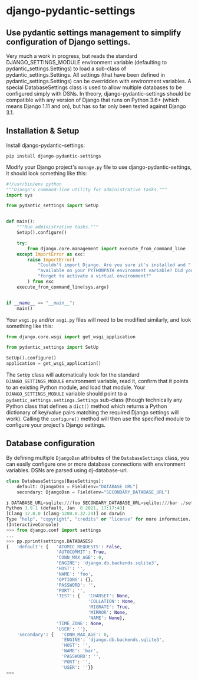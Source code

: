 # django-pydantic-settings

## Use pydantic settings management to simplify configuration of Django settings.

Very much a work in progress, but reads the standard DJANGO_SETTINGS_MODULE environment variable (defaulting to pydantic_settings.Settings) to load a sub-class of pydantic_settings.Settings. All settings (that have been defined in pydantic_settings.Settings) can be overridden with environment variables. A special DatabaseSettings class is used to allow multiple databases to be configured simply with DSNs. In theory, django-pydantic-settings should be compatible with any version of Django that runs on Python 3.6+ (which means Django 1.11 and on), but has so far only been tested against Django 3.1.

## Installation & Setup

Install django-pydantic-settings:

```
pip install django-pydantic-settings
```

Modify your Django project's `manage.py` file to use django-pydantic-settings, it should look something like this:

```python
#!/usr/bin/env python
"""Django's command-line utility for administrative tasks."""
import sys

from pydantic_settings import SetUp


def main():
    """Run administrative tasks."""
    SetUp().configure()

    try:
        from django.core.management import execute_from_command_line
    except ImportError as exc:
        raise ImportError(
            "Couldn't import Django. Are you sure it's installed and "
            "available on your PYTHONPATH environment variable? Did you "
            "forget to activate a virtual environment?"
        ) from exc
    execute_from_command_line(sys.argv)


if __name__ == "__main__":
    main()
```

Your `wsgi.py` and/or `asgi.py` files will need to be modified similarly, and look something like this:

```python
from django.core.wsgi import get_wsgi_application

from pydantic_settings import SetUp

SetUp().configure()
application = get_wsgi_application()
```

The `SetUp` class will automatically look for the standard `DJANGO_SETTINGS_MODULE` environment variable, read it, confirm that it points to an existing Python module, and load that module. Your `DJANGO_SETTINGS_MODULE` variable should point to a `pydantic_settings.settings.Settings` sub-class (though technically any Python class that defines a `dict()` method which returns a Python dictionary of key/value pairs matching the required Django settings will work). Calling the `configure()` method will then use the specified module to configure your project's Django settings.

## Database configuration

By defining multiple `DjangoDsn` attributes of the `DatabaseSettings` class, you can easily configure one or more database connections with environment variables. DSNs are parsed using dj-database-url.

```python
class DatabaseSettings(BaseSettings):
    default: DjangoDsn = Field(env="DATABASE_URL")
    secondary: DjangoDsn = Field(env="SECONDARY_DATABASE_URL")
```

```python
❯ DATABASE_URL=sqlite:///foo SECONDARY_DATABASE_URL=sqlite:///bar ./settings_test/manage.py shell
Python 3.9.1 (default, Jan  8 2021, 17:17:43)
[Clang 12.0.0 (clang-1200.0.32.28)] on darwin
Type "help", "copyright", "credits" or "license" for more information.
(InteractiveConsole)
>>> from django.conf import settings
...
>>> pp.pprint(settings.DATABASES)
{   'default': {   'ATOMIC_REQUESTS': False,
                   'AUTOCOMMIT': True,
                   'CONN_MAX_AGE': 0,
                   'ENGINE': 'django.db.backends.sqlite3',
                   'HOST': '',
                   'NAME': 'foo',
                   'OPTIONS': {},
                   'PASSWORD': '',
                   'PORT': '',
                   'TEST': {   'CHARSET': None,
                               'COLLATION': None,
                               'MIGRATE': True,
                               'MIRROR': None,
                               'NAME': None},
                   'TIME_ZONE': None,
                   'USER': ''},
    'secondary': {   'CONN_MAX_AGE': 0,
                     'ENGINE': 'django.db.backends.sqlite3',
                     'HOST': '',
                     'NAME': 'bar',
                     'PASSWORD': '',
                     'PORT': '',
                     'USER': ''}}
>>>
```

